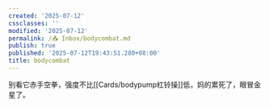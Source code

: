 ```yaml
---
created: '2025-07-12'
cssclasses: ''
modified: '2025-07-12'
permalink: /📥 Inbox/bodycombat.md
publish: true
published: '2025-07-12T19:43:51.280+08:00'
title: bodycombat
---
```

别看它赤手空拳，强度不比[[Cards/bodypump杠铃操]]低，妈的累死了，眼冒金星了。
